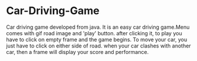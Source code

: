 # Car-Driving-Game
Car driving game developed from java.
It is an easy car driving game.Menu comes with gif road image and 'play' button.
after clicking it, to play you have to click on empty frame and the game begins.
To move your car, you just have to click on either side of road.
when your car clashes with another car, then a frame will display your score and  performance. 
